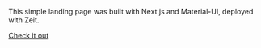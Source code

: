 This simple landing page was built with Next.js and Material-UI, deployed with Zeit.

[Check it out](https://rtlanding.ryandthorn.now.sh/)
